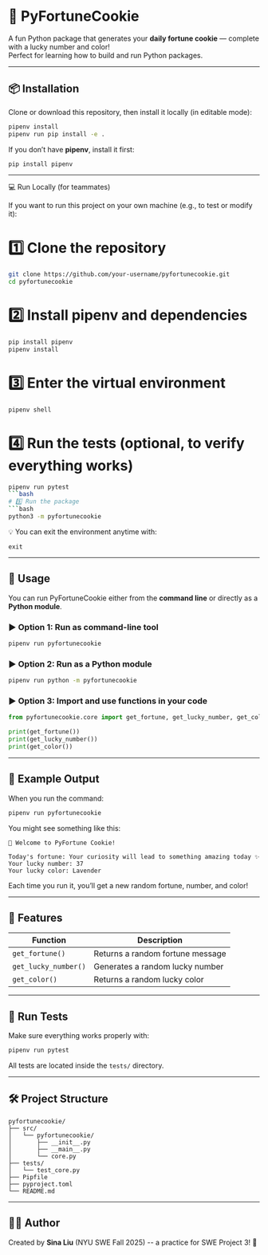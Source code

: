 # 🥠 PyFortuneCookie

A fun Python package that generates your **daily fortune cookie** — complete with a lucky number and color!  
Perfect for learning how to build and run Python packages.

---

## 📦 Installation

Clone or download this repository, then install it locally (in editable mode):

```bash
pipenv install
pipenv run pip install -e .
````

If you don’t have **pipenv**, install it first:

```bash
pip install pipenv
```

---
💻 Run Locally (for teammates)

If you want to run this project on your own machine (e.g., to test or modify it):

# 1️⃣ Clone the repository
```bash
git clone https://github.com/your-username/pyfortunecookie.git
cd pyfortunecookie
```

# 2️⃣ Install pipenv and dependencies
```bash
pip install pipenv
pipenv install
```
# 3️⃣ Enter the virtual environment
```bash
pipenv shell
```
# 4️⃣ Run the tests (optional, to verify everything works)
```bash
pipenv run pytest
```bash
# 5️⃣ Run the package
```bash
python3 -m pyfortunecookie
```

💡 You can exit the environment anytime with:

```
exit
```
---

## 🚀 Usage

You can run PyFortuneCookie either from the **command line** or directly as a **Python module**.

### ▶️ Option 1: Run as command-line tool

```bash
pipenv run pyfortunecookie
```

### ▶️ Option 2: Run as a Python module

```bash
pipenv run python -m pyfortunecookie
```

### ▶️ Option 3: Import and use functions in your code

```python
from pyfortunecookie.core import get_fortune, get_lucky_number, get_color

print(get_fortune())
print(get_lucky_number())
print(get_color())
```

---

## 🌟 Example Output

When you run the command:

```bash
pipenv run pyfortunecookie
```

You might see something like this:

```
🥠 Welcome to PyFortune Cookie!

Today's fortune: Your curiosity will lead to something amazing today ✨
Your lucky number: 37
Your lucky color: Lavender
```

Each time you run it, you’ll get a new random fortune, number, and color!

---

## 🧠 Features

| Function             | Description                      |
| -------------------- | -------------------------------- |
| `get_fortune()`      | Returns a random fortune message |
| `get_lucky_number()` | Generates a random lucky number  |
| `get_color()`        | Returns a random lucky color     |

---

## 🧪 Run Tests

Make sure everything works properly with:

```bash
pipenv run pytest
```

All tests are located inside the `tests/` directory.

---

## 🛠 Project Structure

```
pyfortunecookie/
├── src/
│   └── pyfortunecookie/
│       ├── __init__.py
│       ├── __main__.py
│       └── core.py
├── tests/
│   └── test_core.py
├── Pipfile
├── pyproject.toml
└── README.md
```

---

## 👩‍💻 Author

Created by **Sina Liu** (NYU SWE Fall 2025)
-- a practice for SWE Project 3! 🌈


